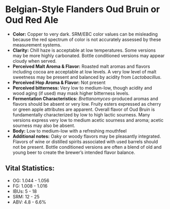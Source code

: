 # Belgian-Style Flanders Oud Bruin or Oud Red Ale

- **Color:** Copper to very dark. SRM/EBC color values can be misleading because the red spectrum of color is not accurately assessed by these measurement systems.
- **Clarity:** Chill haze is acceptable at low temperatures. Some versions may be more highly carbonated. Bottle conditioned versions may appear cloudy when served.
- **Perceived Malt Aroma & Flavor:** Roasted malt aromas and flavors including cocoa are acceptable at low levels. A very low level of malt sweetness may be present and balanced by acidity from _Lactobacillus_.
- **Perceived Hop Aroma & Flavor:** Not present
- **Perceived bitterness:** Very low to medium-low, though acidity and wood aging (if used) may mask higher bitterness levels.
- **Fermentation Characteristics:** _Brettanomyces_-produced aromas and flavors should be absent or very low. Fruity esters expressed as cherry or green apple attributes are apparent. Overall flavor of Oud Bruin is fundamentally characterized by low to high lactic sourness. Many versions express very low to medium acetic sourness and aroma; acetic sourness may also be absent.
- **Body:** Low to medium-low with a refreshing mouthfeel
- **Additional notes:** Oaky or woody flavors may be pleasantly integrated. Flavors of wine or distilled spirits associated with used barrels should not be present. Bottle conditioned versions are often a blend of old and young beer to create the brewer’s intended flavor balance.

## Vital Statistics:

- OG: 1.044 - 1.056
- FG: 1.008 - 1.016
- IBUs: 5 - 18
- SRM: 12 - 25
- ABV: 4.8 - 6.6% 
